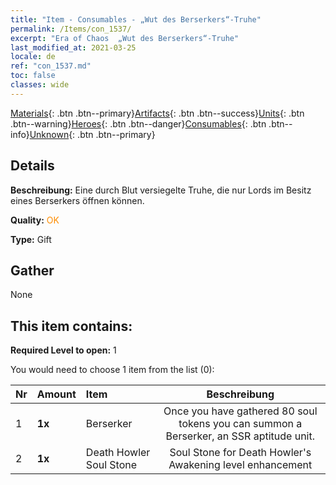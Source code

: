 ```yaml
---
title: "Item - Consumables - „Wut des Berserkers“-Truhe"
permalink: /Items/con_1537/
excerpt: "Era of Chaos  „Wut des Berserkers“-Truhe"
last_modified_at: 2021-03-25
locale: de
ref: "con_1537.md"
toc: false
classes: wide
---
```

 [Materials](/de/Items/){: .btn .btn--primary}[Artifacts](/de/Items/Artifacts/){: .btn .btn--success}[Units](/de/Items/Units/){: .btn .btn--warning}[Heroes](/de/Items/Heroes/){: .btn .btn--danger}[Consumables](/de/Items/Consumables/){: .btn .btn--info}[Unknown](/de/Items/Unknown/){: .btn .btn--primary}

## Details
 **Beschreibung:** Eine durch Blut versiegelte Truhe, die nur Lords im Besitz eines Berserkers öffnen können.

 **Quality:** <span style="color: #FF8C00">OK</span>

 **Type:** Gift

## Gather

  None

## This item contains:

 **Required Level to open:** 1

 You would need to choose 1 item from the list (0):

  | Nr | Amount |     Item    | Beschreibung |
  |:---|:-------|:------------|:-----------:|
  | 1 |  **1x** | Berserker | Once you have gathered 80 soul tokens you can summon a Berserker, an SSR aptitude unit.  | 
  | 2 |  **1x** | Death Howler Soul Stone | Soul Stone for Death Howler's Awakening level enhancement  | 
